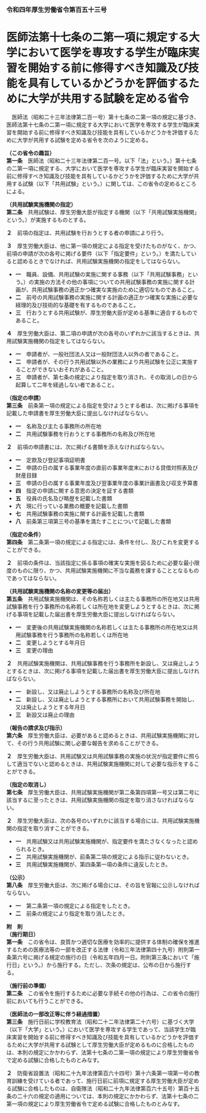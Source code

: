 ### 令和四年厚生労働省令第百五十三号  
# 医師法第十七条の二第一項に規定する大学において医学を専攻する学生が臨床実習を開始する前に修得すべき知識及び技能を具有しているかどうかを評価するために大学が共用する試験を定める省令  
　医師法（昭和二十三年法律第二百一号）第十七条の二第一項の規定に基づき、医師法第十七条の二第一項に規定する大学において医学を専攻する学生が臨床実習を開始する前に修得すべき知識及び技能を具有しているかどうかを評価するために大学が共用する試験を定める省令を次のように定める。  
  
**（この省令の趣旨）**  
**第一条**　医師法（昭和二十三年法律第二百一号。以下「法」という。）第十七条の二第一項に規定する、大学において医学を専攻する学生が臨床実習を開始する前に修得すべき知識及び技能を具有しているかどうかを評価するために大学が共用する試験（以下「共用試験」という。）に関しては、この省令の定めるところによる。  
  
**（共用試験実施機関の指定）**  
**第二条**　共用試験は、厚生労働大臣が指定する機関（以下「共用試験実施機関」という。）が実施するものとする。  
  
**２**　前項の指定は、共用試験を行おうとする者の申請により行う。  
  
**３**　厚生労働大臣は、他に第一項の規定による指定を受けたものがなく、かつ、前項の申請が次の各号に掲げる要件（以下「指定要件」という。）を満たしていると認めるときでなければ、共用試験実施機関の指定をしてはならない。  
* **一**　職員、設備、共用試験の実施に関する事務（以下「共用試験事務」という。）の実施の方法その他の事項についての共用試験事務の実施に関する計画が、共用試験事務の適正かつ確実な実施のために適切なものであること。  
* **二**　前号の共用試験事務の実施に関する計画の適正かつ確実な実施に必要な経理的及び技術的な基礎を有するものであること。  
* **三**　行おうとする共用試験が、厚生労働大臣が定める基準に適合するものであること。  
  
**４**　厚生労働大臣は、第二項の申請が次の各号のいずれかに該当するときは、共用試験実施機関の指定をしてはならない。  
* **一**　申請者が、一般社団法人又は一般財団法人以外の者であること。  
* **二**　申請者が、その行う共用試験以外の業務により共用試験を公正に実施することができないおそれがあること。  
* **三**　申請者が、第七条の規定により指定を取り消され、その取消しの日から起算して二年を経過しない者であること。  
  
**（指定の申請）**  
**第三条**　前条第一項の規定による指定を受けようとする者は、次に掲げる事項を記載した申請書を厚生労働大臣に提出しなければならない。  
* **一**　名称及び主たる事務所の所在地  
* **二**　共用試験事務を行おうとする事務所の名称及び所在地  
  
**２**　前項の申請書には、次に掲げる書類を添えなければならない。  
* **一**　定款及び登記事項証明書  
* **二**　申請の日の属する事業年度の直前の事業年度末における貸借対照表及び財産目録  
* **三**　申請の日の属する事業年度及び翌事業年度の事業計画書及び収支予算書  
* **四**　指定の申請に関する意思の決定を証する書類  
* **五**　役員の氏名及び略歴を記載した書類  
* **六**　現に行っている業務の概要を記載した書類  
* **七**　共用試験事務の実施に関する計画を記載した書類  
* **八**　前条第三項第三号の基準を満たすことについて記載した書類  
  
**（指定の条件）**  
**第四条**　第二条第一項の規定による指定には、条件を付し、及びこれを変更することができる。  
  
**２**　前項の条件は、当該指定に係る事項の確実な実施を図るために必要な最小限度のものに限り、かつ、共用試験実施機関に不当な義務を課することとなるものであってはならない。  
  
**（共用試験実施機関の名称の変更等の届出）**  
**第五条**　共用試験実施機関は、その名称若しくは主たる事務所の所在地又は共用試験事務を行う事務所の名称若しくは所在地を変更しようとするときは、次に掲げる事項を記載した届出書を厚生労働大臣に提出しなければならない。  
* **一**　変更後の共用試験実施機関の名称若しくは主たる事務所の所在地又は共用試験事務を行う事務所の名称若しくは所在地  
* **二**　変更しようとする年月日  
* **三**　変更の理由  
  
**２**　共用試験実施機関は、共用試験事務を行う事務所を新設し、又は廃止しようとするときは、次に掲げる事項を記載した届出書を厚生労働大臣に提出しなければならない。  
* **一**　新設し、又は廃止しようとする事務所の名称及び所在地  
* **二**　新設し、又は廃止しようとする事務所において共用試験事務を開始し、又は廃止しようとする年月日  
* **三**　新設又は廃止の理由  
  
**（報告の請求及び指示）**  
**第六条**　厚生労働大臣は、必要があると認めるときは、共用試験実施機関に対して、その行う共用試験に関し必要な報告を求めることができる。  
  
**２**　厚生労働大臣は、共用試験又は共用試験事務の実施の状況が指定要件に照らして適当でないと認めるときは、共用試験実施機関に対して必要な指示をすることができる。  
  
**（指定の取消し）**  
**第七条**　厚生労働大臣は、共用試験実施機関が第二条第四項第一号又は第二号に該当するに至ったときは、共用試験実施機関の指定を取り消さなければならない。  
  
**２**　厚生労働大臣は、次の各号のいずれかに該当する場合には、共用試験実施機関の指定を取り消すことができる。  
* **一**　共用試験又は共用試験実施機関が、指定要件を満たさなくなったと認められるとき。  
* **二**　共用試験実施機関が、前条第二項の規定による指示に従わないとき。  
* **三**　共用試験実施機関が、第四条第一項の条件に違反したとき。  
  
**（公示）**  
**第八条**　厚生労働大臣は、次に掲げる場合には、その旨を官報に公示しなければならない。  
* **一**　第二条第一項の規定による指定をしたとき。  
* **二**　前条の規定により指定を取り消したとき。  
  
**附　則**  
**（施行期日）**  
**第一条**　この省令は、良質かつ適切な医療を効率的に提供する体制の確保を推進するための医療法等の一部を改正する法律（令和三年法律第四十九号）附則第一条第六号に掲げる規定の施行の日（令和五年四月一日。附則第三条において「施行日」という。）から施行する。ただし、次条の規定は、公布の日から施行する。  
  
**（施行前の準備）**  
**第二条**　この省令を施行するために必要な手続その他の行為は、この省令の施行前においても行うことができる。  
  
**（医師法の一部改正等に伴う経過措置）**  
**第三条**　施行日前に学校教育法（昭和二十二年法律第二十六号）に基づく大学（以下「大学」という。）において医学を専攻する学生であって、当該学生が臨床実習を開始する前に修得すべき知識及び技能を具有しているかどうかを評価するために大学が共用する試験として厚生労働大臣が定めるものに合格したものは、本則の規定にかかわらず、法第十七条の二第一項の規定により厚生労働省令で定める試験に合格したものとみなす。  
  
**２**　防衛省設置法（昭和二十九年法律第百六十四号）第十六条第一項第一号の教育訓練を受けている者であって、施行日前に前項に規定する厚生労働大臣が定める試験に合格したものは、自衛隊法（昭和二十九年法律第百六十五号）第百十五条の二十六の規定の適用については、本則の規定にかかわらず、法第十七条の二第一項の規定により厚生労働省令で定める試験に合格したものとみなす。  
  
